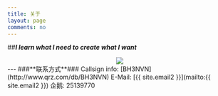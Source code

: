 ```yaml
---
title: 关于
layout: page
comments: no
---
```

##***I learn what I need to create what I want***
<center>
<a href="http://www.hamqsl.com/solar.html" title="Click to add Solar-Terrestrial Data to your website!"><img src="http://www.hamqsl.com/solar101sc.php"></a>
</center>
---
###**联系方式**###
Callsign info:    
[BH3NVN](http://www.qrz.com/db/BH3NVN)  
E-Mail:  
[{{ site.email2 }}](mailto:{{ site.email2 }})  
企鹅:    
25139770


